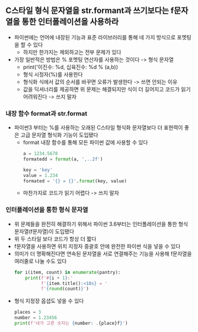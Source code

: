 ## C스타일 형식 문자열을 str.formant과 쓰기보다는 f문자열을 통한 인터폴레이션을 사용하라

- 파이썬에는 언어에 내장된 기능과 표준 라이브러리를 통해 네 가지 방식으로 포멧팅을 할 수 있다
    - 하지만 한가지는 제외하고는 전부 문제가 있다
- 가장 일반적은 방법은 % 포멧팅 연산자를 사용하는 것이다 -> 형식 문자열
    - print('이진수: %d, 십육진수: %d % (a,b))
    - 형식 시정자(%)를 사용한다
    - 형식화 식에서 값의 순서를 바꾸면 오류가 발생한다 -> 쓰면 안되는 이유
    - 값을 딕셔너리를 제공하면 위 문제는 해결되지만 식이 더 길어지고 코드가 읽기 어려워진다 -> 쓰지 말자

### 내장 함수 format과 str.format

- 파이썬3 부터는 %를 사용하는 오래된 C스타일 형식화 문자열보다 더 표현력이 좋은 고급 문자열 형식화 기능이 도입됐다
    - format 내장 함수를 통해 모든 파이썬 값에 사용할 수 있다
      ```python
      a = 1234.5678
      formatedd = format(a, ',..2f')
      
      key = 'key'
      value = 1.234
      formated = '{} = {}'.format(key, value)   
      ```
    - 마찬가지로 코드가 읽기 어렵다 -> 쓰지 말자

### 인터폴레이션을 통한 형식 문자열

- 위 문제들을 완전히 해결하기 위해서 파이썬 3.6부터는 인터폴레이션을 통한 형식 문자열(f문자열)이 도입됐다
- 위 두 스타일 보다 코드가 항상 더 짧다
- f문자열을 사용하면 위치 지정자 중괄호 안에 완전한 파이썬 식을 넣을 수 있다
- 의미가 더 명확해진다면 연속된 문자열을 서로 연결해주는 기능을 사용해 f문자열을 여러줄로 나눌 수도 있다
  ```python
  for i(item, count) in enumerate(pantry):
      print(f'#{i + 1}:'
            f'{item.title():<10s} = '
            f'{round(count)}')
  ```
- 형식 지정장 옵셥도 넣을 수 있다
  ```python
  places = 3 
  number = 1.23456
  print(f'내가 고른 숫자는 {number: .{place}f}')
  ```
